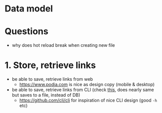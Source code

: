 # Data model

# Questions

- why does hot reload break when creating new file

# 1. Store, retrieve links

- be able to save, retrieve links from web
  - https://www.podia.com is nice as design copy (mobile & desktop)
- be able to save, retrieve links from CLI (check [this](https://github.com/nikitavoloboev/learning/blob/master/go/savelink/main.go), does nearly same but saves to a file, instead of DB)
  - https://github.com/cli/cli for inspiration of nice CLI design (good `-h` etc)
